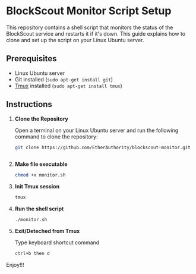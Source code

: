# BlockScout Monitor Script Setup

This repository contains a shell script that monitors the status of the BlockScout service and restarts it if it's down. This guide explains how to clone and set up the script on your Linux Ubuntu server.

## Prerequisites

- Linux Ubuntu server
- Git installed (`sudo apt-get install git`)
- [Tmux](https://github.com/tmux/tmux/wiki/Installing) installed (`sudo apt-get install tmux`)  

## Instructions

1. **Clone the Repository**

   Open a terminal on your Linux Ubuntu server and run the following command to clone the repository:

   ```sh
   git clone https://github.com/EtherAuthority/blockscout-monitor.git
  
2. **Make file executable**

   ```sh
   chmod +x monitor.sh
   
3. **Init Tmux session**

   ```sh
   tmux

4. **Run the shell script**

   ```sh
   ./monitor.sh

5. **Exit/Deteched from Tmux**

   Type keyboard shortcut command

   ```sh
   ctrl+b then d

Enjoy!!!

